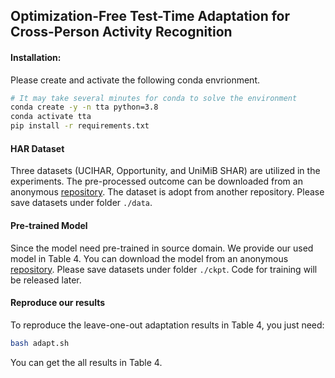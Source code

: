 ## Optimization-Free Test-Time Adaptation for Cross-Person Activity Recognition

#### Installation:
Please create and activate the following conda envrionment.
```bash
# It may take several minutes for conda to solve the environment
conda create -y -n tta python=3.8
conda activate tta
pip install -r requirements.txt 
```

#### HAR Dataset
Three datasets (UCIHAR, Opportunity, and UniMiB SHAR) are utilized in the experiments. The pre-processed outcome can be downloaded from an anonymous [repository](https://drive.google.com/drive/folders/1Y8jLalh2IFCf0lcG8bivTpTylbkdeoNr?usp=sharing). The dataset is adopt from another repository. Please save datasets under folder `./data`. 

#### Pre-trained Model
Since the model need pre-trained in source domain. We provide our used model in Table 4. You can download the model from an anonymous [repository](https://drive.google.com/drive/folders/1_GR6W0va5kd25aU2n21myKfhTY17V3F3?usp=share_link). Please save datasets under folder `./ckpt`. Code for training will be released later. 

#### Reproduce our results
To reproduce the leave-one-out adaptation results in Table 4, you just need:
```bash
bash adapt.sh
```
You can get the all results in Table 4.